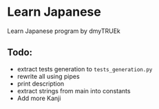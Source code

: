 # Learn Japanese
Learn Japanese program by dmyTRUEk



## Todo:
- extract tests generation to `tests_generation.py`
- rewrite all using pipes
- print description
- extract strings from main into constants
- Add more Kanji

